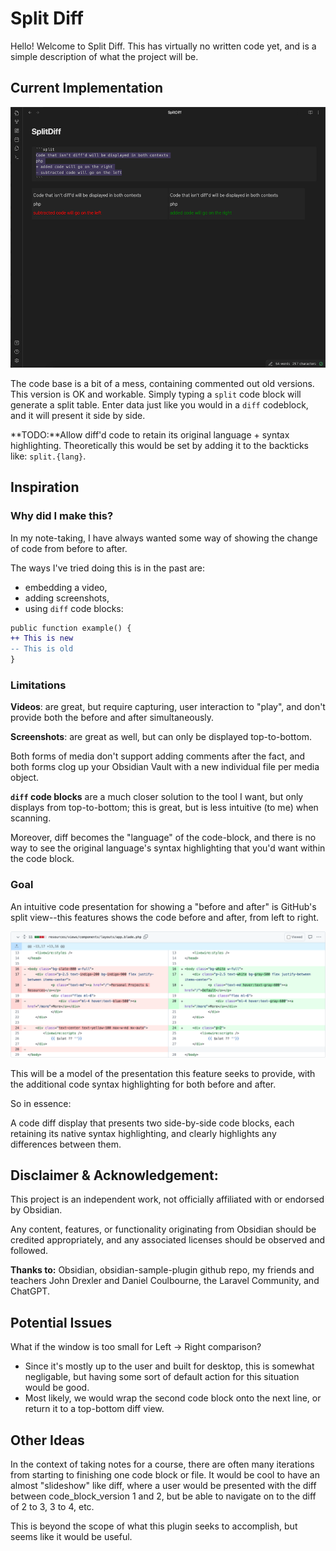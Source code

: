 <!-- # Obsidian Sample Plugin

This is a sample plugin for Obsidian (https://obsidian.md).

This project uses Typescript to provide type checking and documentation.
The repo depends on the latest plugin API (obsidian.d.ts) in Typescript Definition format, which contains TSDoc comments describing what it does.

**Note:** The Obsidian API is still in early alpha and is subject to change at any time!

This sample plugin demonstrates some of the basic functionality the plugin API can do.
- Adds a ribbon icon, which shows a Notice when clicked.
- Adds a command "Open Sample Modal" which opens a Modal.
- Adds a plugin setting tab to the settings page.
- Registers a global click event and output 'click' to the console.
- Registers a global interval which logs 'setInterval' to the console.

## First time developing plugins?

Quick starting guide for new plugin devs:

- Check if [someone already developed a plugin for what you want](https://obsidian.md/plugins)! There might be an existing plugin similar enough that you can partner up with.
- Make a copy of this repo as a template with the "Use this template" button (login to GitHub if you don't see it).
- Clone your repo to a local development folder. For convenience, you can place this folder in your `.obsidian/plugins/your-plugin-name` folder.
- Install NodeJS, then run `npm i` in the command line under your repo folder.
- Run `npm run dev` to compile your plugin from `main.ts` to `main.js`.
- Make changes to `main.ts` (or create new `.ts` files). Those changes should be automatically compiled into `main.js`.
- Reload Obsidian to load the new version of your plugin.
- Enable plugin in settings window.
- For updates to the Obsidian API run `npm update` in the command line under your repo folder.

## Releasing new releases

- Update your `manifest.json` with your new version number, such as `1.0.1`, and the minimum Obsidian version required for your latest release.
- Update your `versions.json` file with `"new-plugin-version": "minimum-obsidian-version"` so older versions of Obsidian can download an older version of your plugin that's compatible.
- Create new GitHub release using your new version number as the "Tag version". Use the exact version number, don't include a prefix `v`. See here for an example: https://github.com/obsidianmd/obsidian-sample-plugin/releases
- Upload the files `manifest.json`, `main.js`, `styles.css` as binary attachments. Note: The manifest.json file must be in two places, first the root path of your repository and also in the release.
- Publish the release.

> You can simplify the version bump process by running `npm version patch`, `npm version minor` or `npm version major` after updating `minAppVersion` manually in `manifest.json`.
> The command will bump version in `manifest.json` and `package.json`, and add the entry for the new version to `versions.json`

## Adding your plugin to the community plugin list

- Check https://github.com/obsidianmd/obsidian-releases/blob/master/plugin-review.md
- Publish an initial version.
- Make sure you have a `README.md` file in the root of your repo.
- Make a pull request at https://github.com/obsidianmd/obsidian-releases to add your plugin.

## How to use

- Clone this repo.
- Make sure your NodeJS is at least v16 (`node --version`).
- `npm i` or `yarn` to install dependencies.
- `npm run dev` to start compilation in watch mode.

## Manually installing the plugin

- Copy over `main.js`, `styles.css`, `manifest.json` to your vault `VaultFolder/.obsidian/plugins/your-plugin-id/`.

## Improve code quality with eslint (optional)
- [ESLint](https://eslint.org/) is a tool that analyzes your code to quickly find problems. You can run ESLint against your plugin to find common bugs and ways to improve your code.
- To use eslint with this project, make sure to install eslint from terminal:
  - `npm install -g eslint`
- To use eslint to analyze this project use this command:
  - `eslint main.ts`
  - eslint will then create a report with suggestions for code improvement by file and line number.
- If your source code is in a folder, such as `src`, you can use eslint with this command to analyze all files in that folder:
  - `eslint .\src\`

## Funding URL

You can include funding URLs where people who use your plugin can financially support it.

The simple way is to set the `fundingUrl` field to your link in your `manifest.json` file:

```json
{
    "fundingUrl": "https://buymeacoffee.com"
}
```

If you have multiple URLs, you can also do:

```json
{
    "fundingUrl": {
        "Buy Me a Coffee": "https://buymeacoffee.com",
        "GitHub Sponsor": "https://github.com/sponsors",
        "Patreon": "https://www.patreon.com/"
    }
}
```

## API Documentation

See https://github.com/obsidianmd/obsidian-api -->

# Split Diff

Hello! Welcome to Split Diff. This has virtually no written code yet, and is a simple description of what the project will be.

## Current Implementation

![Current Implementation](./public/photos/current_split_diff_2023_09_17.png)

The code base is a bit of a mess, containing commented out old versions. This version is OK and workable. Simply typing a `split` code block will generate a split table. Enter data just like you would in a `diff` codeblock, and it will present it side by side.

**TODO:**Allow diff'd code to retain its original language + syntax highlighting. Theoretically this would be set by adding it to the backticks like: `split.{lang}`.

## Inspiration

### Why did I make this?

In my note-taking, I have always wanted some way of showing the change of code from before to after.

The ways I've tried doing this is in the past are:
- embedding a video,
- adding screenshots,
- using `diff` code blocks:

```diff
public function example() {
++ This is new
-- This is old
}
```

### Limitations

**Videos**: are great, but require capturing, user interaction to "play", and don't provide both the before and after simultaneously.

**Screenshots**: are great as well, but can only be displayed top-to-bottom.

Both forms of media don't support adding comments after the fact, and both forms clog up your Obsidian Vault with a new individual file per media object.

**`diff` code blocks** are a much closer solution to the tool I want, but only displays from top-to-bottom; this is great, but is less intuitive (to me) when scanning.

Moreover, diff becomes the "language" of the code-block, and there is no way to see the original language's syntax highlighting that you'd want within the code block.

### Goal

An intuitive code presentation for showing a "before and after" is GitHub's split view--this features shows the code before and after, from left to right.

![A git diff example](./public/photos/git_diff_example.png)

This will be a model of the presentation this feature seeks to provide, with the additional code syntax highlighting for both before and after.

So in essence:

A code diff display that presents two side-by-side code blocks, each retaining its native syntax highlighting, and clearly highlights any differences between them.

## Disclaimer & Acknowledgement:
This project is an independent work, not officially affiliated with or endorsed by Obsidian.

Any content, features, or functionality originating from Obsidian should be credited appropriately, and any associated licenses should be observed and followed.

**Thanks to:** Obsidian, obsidian-sample-plugin github repo, my friends and teachers John Drexler and Daniel Coulbourne, the Laravel Community, and ChatGPT.

## Potential Issues
What if the window is too small for Left -> Right comparison?
- Since it's mostly up to the user and built for desktop, this is somewhat negligable, but having some sort of default action for this situation would be good.
- Most likely, we would wrap the second code block onto the next line, or return it to a top-bottom diff view.

## Other Ideas
In the context of taking notes for a course, there are often many iterations from starting to finishing one code block or file.
It would be cool to have an almost "slideshow" like diff, where a user would be presented with the diff between code_block_version 1 and 2, but be able to
navigate on to the diff of 2 to 3, 3 to 4, etc.

This is beyond the scope of what this plugin seeks to accomplish, but seems like it would be useful.
